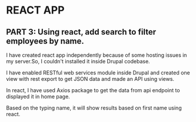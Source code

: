 <h1>REACT APP</h1>

<h2>PART 3: Using react, add search to filter employees by name.</h2>

<p>I have created react app independently because of some hosting issues in my server.So, I couldn't installed it inside Drupal codebase.</p>
<p>I have enabled RESTful web services module inside Drupal and created one view with rest export to get JSON data and made an API using views.</p>
<p>In react, I have used Axios package to get the data from api endpoint to displayed it in home page.</p>

<p>Based on the typing name, it will show results based on first name using react.</p>

